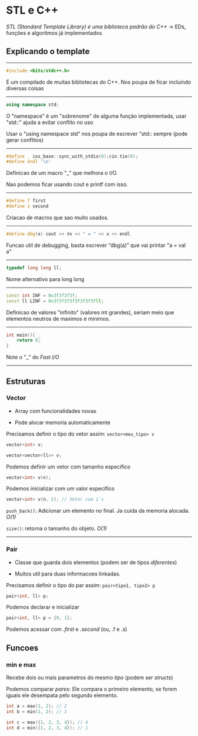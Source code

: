 # STL e C++

*STL (Standard Template Library) é uma biblioteca padrão do C++*
-> EDs, funções e algoritmos já implementados

## Explicando o template

---

```cpp
#include <bits/stdc++.h>
```
É um compilado de muitas bibliotecas do C++. Nos poupa de ficar incluindo diversas coisas

---

```cpp
using namespace std; 
```
O "namespace" é um "sobrenome" de alguma função implementada, usar "std::" ajuda a evitar conflito no uso

Usar o "using namespace std" nos poupa de escrever "std:: sempre (pode gerar conflitos)

---
```cpp
#define _ ios_base::sync_with_stdio(0);cin.tie(0);
#define endl '\n'
```
Definicao de um macro "_" que melhora o I/O. 

Nao podemos ficar usando cout e printf com isso.

---
```cpp
#define f first
#define s second
```

Criacao de macros que sao muito usados.

---
```cpp
#define dbg(x) cout << #x << " = " << x << endl
```

Funcao util de debugging, basta escrever “dbg(a)” que vai printar "a = val a"

---
```cpp
typedef long long ll;
```

Nome alternativo para long long

---

```cpp
const int INF = 0x3f3f3f3f;
const ll LINF = 0x3f3f3f3f3f3f3f3fll;
```

Definicao de valores "infinito" (valores mt grandes), seriam meio que elementos neutros de maximos e minimos.

---

```cpp
int main(){ _
    return 0;
}
```

Note o "_" do *Fast I/O*

---

## Estruturas

### Vector
- Array com funcionalidades novas

- Pode alocar memoria automaticamente

Precisamos definir o tipo do vetor assim: `vector<meu_tipo> v` 

```cpp
vector<int> v;

vector<vector<ll>> v;
```

Podemos definir um vetor com tamanho especifico
```cpp
vector<int> v(n);
```

Podemos inicializar com um valor especifico
```cpp
vector<int> v(n, 1); // Vetor com 1`s
```

`push_back()`: Adicionar um elemento no final. Ja cuida da memoria alocada. *O(1)*

`size()`: retorna o tamanho do objeto. *O(1)*

---

### Pair
- Classe que guarda dois elementos (podem ser de tipos *diferentes*)

- Muitos util para duas informacoes linkadas.

Precisamos definir o tipo do par assim: `pair<tipo1, tipo2> p`
```cpp
pair<int, ll> p;
```

Podemos declarar e inicializar
```cpp
pair<int, ll> p = {0, 1};
```

Podemos acessar com *.first* e *.second* (ou, .f e .s)

## Funcoes

### min e max
Recebe dois ou mais parametros do mesmo *tipo* (podem ser *structs*)

Podemos comparar *pares*: Ele compara o primeiro elemento, se forem iguais ele desempata pelo segundo elemento.

```cpp
int a = max(1, 2); // 2
int b = min(1, 2); // 1

int c = max({1, 2, 3, 4}); // 4
int d = min({1, 2, 3, 4}); // 1
```
